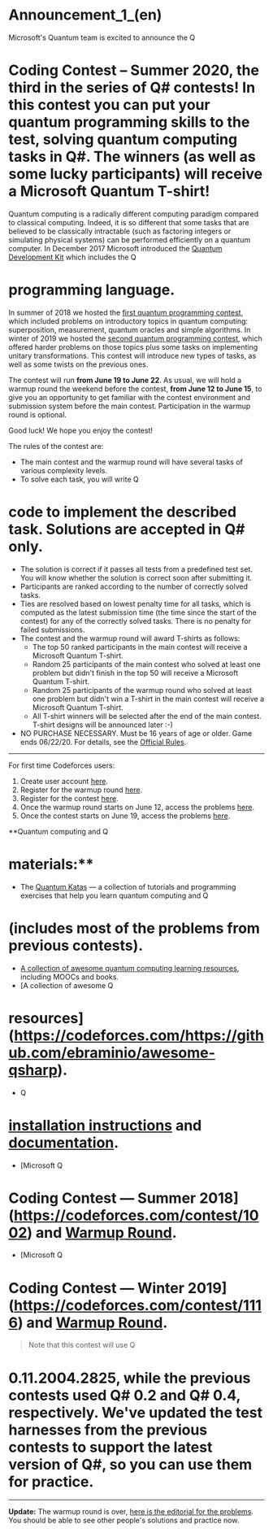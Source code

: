 # Announcement_1_(en)

Microsoft's Quantum team is excited to announce the Q
# Coding Contest – Summer 2020, the third in the series of Q# contests! In this contest you can put your quantum programming skills to the test, solving quantum computing tasks in Q#. The winners (as well as some lucky participants) will receive a Microsoft Quantum T-shirt!

Quantum computing is a radically different computing paradigm compared to classical computing. Indeed, it is so different that some tasks that are believed to be classically intractable (such as factoring integers or simulating physical systems) can be performed efficiently on a quantum computer. In December 2017 Microsoft introduced the [Quantum Development Kit](https://codeforces.com/https://docs.microsoft.com/quantum) which includes the Q
# programming language.

In summer of 2018 we hosted the [first quantum programming contest](https://codeforces.com/blog/entry/60209), which included problems on introductory topics in quantum computing: superposition, measurement, quantum oracles and simple algorithms. In winter of 2019 we hosted the [second quantum programming contest](https://codeforces.com/blog/entry/65063), which offered harder problems on those topics plus some tasks on implementing unitary transformations. This contest will introduce new types of tasks, as well as some twists on the previous ones.

The contest will run **from June 19 to June 22**. As usual, we will hold a warmup round the weekend before the contest, **from June 12 to June 15**, to give you an opportunity to get familiar with the contest environment and submission system before the main contest. Participation in the warmup round is optional.

Good luck! We hope you enjoy the contest!

The rules of the contest are: 

* The main contest and the warmup round will have several tasks of various complexity levels.
* To solve each task, you will write Q
# code to implement the described task. Solutions are accepted in Q# only.
* The solution is correct if it passes all tests from a predefined test set. You will know whether the solution is correct soon after submitting it.
* Participants are ranked according to the number of correctly solved tasks.
* Ties are resolved based on lowest penalty time for all tasks, which is computed as the latest submission time (the time since the start of the contest) for any of the correctly solved tasks. There is no penalty for failed submissions.
* The contest and the warmup round will award T-shirts as follows:
	+ The top 50 ranked participants in the main contest will receive a Microsoft Quantum T-shirt.
	+ Random 25 participants of the main contest who solved at least one problem but didn't finish in the top 50 will receive a Microsoft Quantum T-shirt.
	+ Random 25 participants of the warmup round who solved at least one problem but didn't win a T-shirt in the main contest will receive a Microsoft Quantum T-shirt.
	+ All T-shirt winners will be selected after the end of the main contest. T-shirt designs will be announced later :-)
* NO PURCHASE NECESSARY. Must be 16 years of age or older. Game ends 06/22/20. For details, see the [Official Rules](https://assets.codeforces.com/rounds/1356-1357/microsoft-quantum-winter-2020-qs-coding-contest-official-rules.pdf).

 

---

For first time Codeforces users:

 1. Create user account [here](https://codeforces.com/register).
2. Register for the warmup round [here](https://codeforces.com/contestRegistration/1356).
3. Register for the contest [here](https://codeforces.com/contestRegistration/1357).
4. Once the warmup round starts on June 12, access the problems [here](https://codeforces.com/contest/1356).
5. Once the contest starts on June 19, access the problems [here](https://codeforces.com/contest/1357).

**Quantum computing and Q
# materials:**

 * The [Quantum Katas](https://codeforces.com/https://github.com/Microsoft/QuantumKatas) — a collection of tutorials and programming exercises that help you learn quantum computing and Q
# (includes most of the problems from previous contests).
* [A collection of awesome quantum computing learning resources](https://codeforces.com/https://github.com/desireevl/awesome-quantum-computing), including MOOCs and books.
* [A collection of awesome Q
# resources](https://codeforces.com/https://github.com/ebraminio/awesome-qsharp).
* Q
# [installation instructions](https://codeforces.com/https://docs.microsoft.com/quantum/install-guide/) and [documentation](https://codeforces.com/https://docs.microsoft.com/quantum/).
* [Microsoft Q
# Coding Contest — Summer 2018](https://codeforces.com/contest/1002) and [Warmup Round](https://codeforces.com/contest/1001).
* [Microsoft Q
# Coding Contest — Winter 2019](https://codeforces.com/contest/1116) and [Warmup Round](https://codeforces.com/contest/1115).

 
> Note that this contest will use Q
# 0.11.2004.2825, while the previous contests used Q# 0.2 and Q# 0.4, respectively. We've updated the test harnesses from the previous contests to support the latest version of Q#, so you can use them for practice.

 

---

**Update:** The warmup round is over, [here is the editorial for the problems](https://codeforces.com/blog/entry/78832). You should be able to see other people's solutions and practice now.

